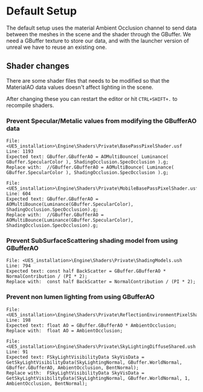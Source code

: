 # Default Setup

The default setup uses the material Ambient Occlusion channel to send data between the meshes in the scene and the shader through the GBuffer. We need a GBuffer texture to store our data, and with the launcher version of unreal we have to reuse an existing one.

## Shader changes

There are some shader files that needs to be modified so that the MaterialAO data values doesn't affect lighting in the scene.

After changing these you can restart the editor or hit `CTRL+SHIFT+.` to recompile shaders.


### Prevent Specular/Metalic values from modifying the GBufferAO data
```
File: <UE5_installation>\Engine\Shaders\Private\BasePassPixelShader.usf
Line: 1193
Expected text: GBuffer.GBufferAO = AOMultiBounce( Luminance( GBuffer.SpecularColor ), ShadingOcclusion.SpecOcclusion ).g;
Replace with:  //GBuffer.GBufferAO = AOMultiBounce( Luminance( GBuffer.SpecularColor ), ShadingOcclusion.SpecOcclusion ).g;
```

```
File: <UE5_installation>\Engine\Shaders\Private\MobileBasePassPixelShader.usf
Line: 604
Expected text: GBuffer.GBufferAO = AOMultiBounce(Luminance(GBuffer.SpecularColor), ShadingOcclusion.SpecOcclusion).g;
Replace with:  //GBuffer.GBufferAO = AOMultiBounce(Luminance(GBuffer.SpecularColor), ShadingOcclusion.SpecOcclusion).g;
```

### Prevent SubSurfaceScattering shading model from using GBufferAO
```
File: <UE5_installation>\Engine\Shaders\Private\ShadingModels.ush
Line: 794
Expected text: const half BackScatter = GBuffer.GBufferAO * NormalContribution / (PI * 2);
Replace with:  const half BackScatter = NormalContribution / (PI * 2);
```

### Prevent non lumen lighting from using GBufferAO
```
File: <UE5_installation>\Engine\Shaders\Private\ReflectionEnvironmentPixelShader.usf
Line: 198
Expected text: float AO = GBuffer.GBufferAO * AmbientOcclusion;
Replace with:  float AO = AmbientOcclusion;
```

```
File: <UE5_installation>\Engine\Shaders\Private\SkyLightingDiffuseShared.ush
Line: 91
Expected text: FSkyLightVisibilityData SkyVisData = GetSkyLightVisibilityData(SkyLightingNormal, GBuffer.WorldNormal, GBuffer.GBufferAO, AmbientOcclusion, BentNormal);
Replace with:  FSkyLightVisibilityData SkyVisData = GetSkyLightVisibilityData(SkyLightingNormal, GBuffer.WorldNormal, 1, AmbientOcclusion, BentNormal);
```